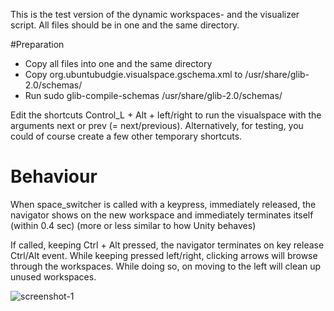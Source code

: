 This is the test version of the dynamic workspaces- and the visualizer script. All files should be in one and the same directory.

#Preparation
- Copy all files into one and the same directory
- Copy org.ubuntubudgie.visualspace.gschema.xml to /usr/share/glib-2.0/schemas/
- Run sudo glib-compile-schemas /usr/share/glib-2.0/schemas/

Edit the shortcuts Control_L + Alt + left/right to run the visualspace with the arguments next or prev (= next/previous). Alternatively, for testing, you could of course create a few other temporary shortcuts.

# Behaviour
When space_switcher is called with a keypress, immediately released, the navigator shows on the new workspace and immediately terminates itself (within 0.4 sec) (more or less similar to how Unity behaves)

If called, keeping Ctrl + Alt pressed, the navigator terminates on key release Ctrl/Alt event. While keeping pressed left/right, clicking arrows will browse through the workspaces. While doing so, on moving to the left will clean up unused workspaces.

![screenshot-1](https://github.com/UbuntuBudgie/budgie-extras/blob/development/budgie_visualspace/visualspace.png)


